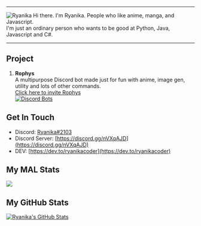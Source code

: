 ***
![Ryanika](https://cdn.discordapp.com/attachments/739404206565359658/783024266803281970/20201201_013823.png)
Hi there. I'm Ryanika. People who like anime, manga, and Javascript.\
I'm just an ordinary person who wants to be good at Python, Java, Javascript and C#.
***
## Project
1) **Rophys**\
A multipurpose Discord bot made just for fun with anime, image gen, utility and lots of other commands.\
[Click here to invite Rophys](https://discord.com/oauth2/authorize?client_id=701163527712538654&scope=bot&permissions=523328)\
[![Discord Bots](https://top.gg/api/widget/701163527712538654.svg)](https://top.gg/bot/701163527712538654)
## Get In Touch
- Discord: [Ryanika#2103]()
- Discord Server: [https://discord.gg/nVXqAJD](https://discord.gg/nVXqAJD)
- DEV: [https://dev.to/ryanikacoder](https://dev.to/ryanikacoder)
## My MAL Stats
[![](https://malsignature.com/?/view?username=Ryanika&style=normal)
]("https://malsignature.com")
## My GitHub Stats
<a href="https://github.com/Ryanika-Coder">
  <img align="center" src="https://github-readme-stats.vercel.app/api?username=Ryanika-Coder&show_icons=true&line_height=27&count_private=true&title_color=ffffff&text_color=c9cacc&icon_color=2bbc8a&bg_color=1d1f21" alt="Ryanika's GitHub Stats" />
</a>
